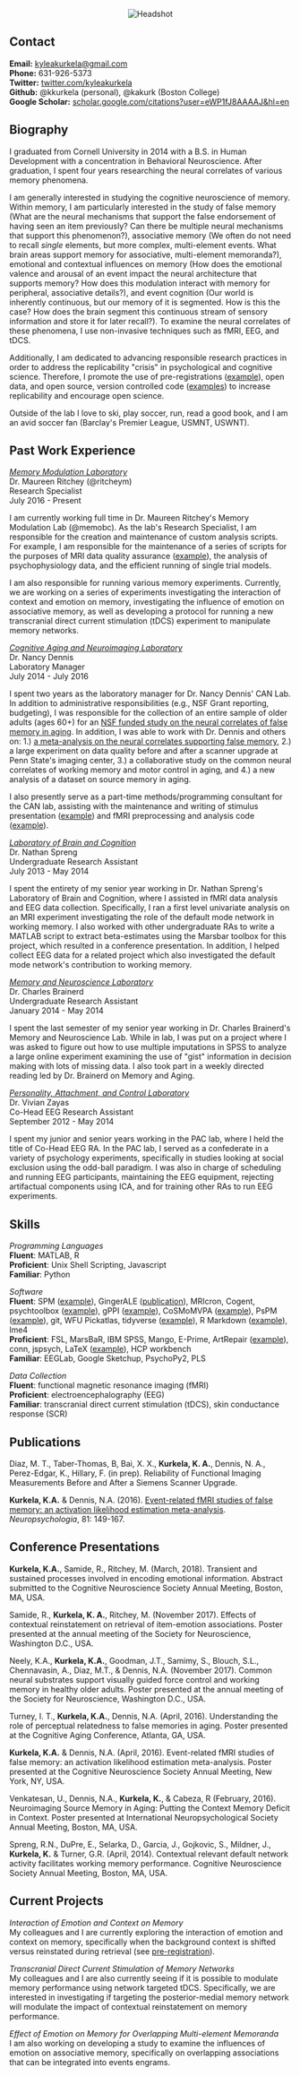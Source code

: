 <p align="center">
  <img src="headshot.jpg" alt="Headshot"/>
</p>

## Contact

**Email:** [kyleakurkela@gmail.com](mailto:kyleakurkela@gmail.com)  
**Phone:** 631-926-5373  
**Twitter:** [twitter.com/kyleakurkela](https://twitter.com/kyleakurkela)  
**Github:** @kkurkela (personal), @kakurk (Boston College)  
**Google Scholar:** [scholar.google.com/citations?user=eWP1fJ8AAAAJ&hl=en](https://scholar.google.com/citations?user=eWP1fJ8AAAAJ&hl=en)  

## Biography

I graduated from Cornell University in 2014 with a B.S. in Human Development with a concentration in Behavioral Neuroscience. After graduation, I spent four years researching the neural correlates of various memory phenomena.  

I am generally interested in studying the cognitive neuroscience of memory. Within memory, I am particularly interested in the study of false memory (What are the neural mechanisms that support the false endorsement of having seen an item previously? Can there be multiple neural mechanisms that support this phenomenon?), associative memory (We often do not need to recall _single_ elements, but more complex, multi-element events. What brain areas support memory for associative, multi-element memoranda?), emotional and contextual influences on memory (How does the emotional valence and arousal of an event impact the neural architecture that supports memory? How does this modulation interact with memory for peripheral, associative details?), and event cognition (Our world is inherently continuous, but our memory of it is segmented. How is this the case? How does the brain segment this continuous stream of sensory information and store it for later recall?). To examine the neural correlates of these phenomena, I use non-invasive techniques such as fMRI, EEG, and tDCS.  

Additionally, I am dedicated to advancing responsible research practices in order to address the replicability "crisis" in psychological and cognitive science. Therefore, I promote the use of pre-registrations ([example](https://osf.io/jmg6b/?view_only=fe2c93deb2b74481997b18359fb7c84d)), open data, and open source, version controlled code ([examples](https://github.com/kkurkela)) to increase replicability and encourage open science.  

Outside of the lab I love to ski, play soccer, run, read a good book, and I am an avid soccer fan (Barclay's Premier League, USMNT, USWNT).  

## Past Work Experience

[_Memory Modulation Laboratory_](http://www.thememolab.org/)  
Dr. Maureen Ritchey (@ritcheym)  
Research Specialist  
July 2016 - Present  

I am currently working full time in Dr. Maureen Ritchey's Memory Modulation Lab (@memobc). As the lab's Research Specialist, I am responsible for the creation and maintenance of custom analysis scripts. For example, I am responsible for the maintenance of a series of scripts for the purposes of MRI data quality assurance ([example](https://github.com/memobc/memolab-fmri-qa)), the analysis of psychophysiology data, and the efficient running of single trial models.  

I am also responsible for running various memory experiments. Currently, we are working on a series of experiments investigating the interaction of context and emotion on memory, investigating the influence of emotion on associative memory, as well as developing a protocol for running a new transcranial direct current stimulation (tDCS) experiment to manipulate memory networks.  

[_Cognitive Aging and Neuroimaging Laboratory_](http://canlab.la.psu.edu/)  
Dr. Nancy Dennis  
Laboratory Manager  
July 2014 - July 2016  

I spent two years as the laboratory manager for Dr. Nancy Dennis' CAN Lab. In addition to administrative responsibilities (e.g., NSF Grant reporting, budgeting), I was responsible for the collection of an entire sample of older adults (ages 60+) for an [NSF funded study on the neural correlates of false memory in aging](http://dx.doi.org/10.1016/j.neurobiolaging.2017.10.020). In addition, I was able to work with Dr. Dennis and others on: 1.) [a meta-analysis on the neural correlates supporting false memory](http://www.sciencedirect.com/science/article/pii/S0028393215302463), 2.) a large experiment on data quality before and after a scanner upgrade at Penn State's imaging center, 3.) a collaborative study on the common neural correlates of working memory and motor control in aging, and 4.) a new analysis of a dataset on source memory in aging.  

I also presently serve as a part-time methods/programming consultant for the CAN lab, assisting with the maintenance and writing of stimulus presentation ([example](https://github.com/kkurkela/ICEE)) and fMRI preprocessing and analysis code ([example](https://github.com/kkurkela/FAME-RSA)).  

[_Laboratory of Brain and Cognition_](http://lbc.human.cornell.edu/Home.html)  
Dr. Nathan Spreng  
Undergraduate Research Assistant  
July 2013 - May 2014  

I spent the entirety of my senior year working in Dr. Nathan Spreng's Laboratory of Brain and Cognition, where I assisted in fMRI data analysis and EEG data collection. Specifically, I ran a first level univariate analysis on an MRI experiment investigating the role of the default mode network in working memory. I also worked with other undergraduate RAs to write a MATLAB script to extract beta-estimates using the Marsbar toolbox for this project, which resulted in a conference presentation. In addition, I helped collect EEG data for a related project which also investigated the default mode network's contribution to working memory.  

[_Memory and Neuroscience Laboratory_](https://www.human.cornell.edu/hd/research/labs/memorylab/home)  
Dr. Charles Brainerd  
Undergraduate Research Assistant  
January 2014 - May 2014  

I spent the last semester of my senior year working in Dr. Charles Brainerd's Memory and Neuroscience Lab. While in lab, I was put on a project where I was asked to figure out how to use multiple imputations in SPSS to analyze a large online experiment examining the use of "gist" information in decision making with lots of missing data. I also took part in a weekly directed reading led by Dr. Brainerd on Memory and Aging.  

[_Personality, Attachment, and Control Laboratory_](http://people.psych.cornell.edu/~pac_lab/)  
Dr. Vivian Zayas  
Co-Head EEG Research Assistant  
September 2012 - May 2014  

I spent my junior and senior years working in the PAC lab, where I held the title of Co-Head EEG RA. In the PAC lab, I served as a confederate in a variety of psychology experiments, specifically in studies looking at social exclusion using the odd-ball paradigm. I was also in charge of scheduling and running EEG participants, maintaining the EEG equipment, rejecting artifactual components using ICA, and for training other RAs to run EEG experiments.  

## Skills

_Programming Languages_  
**Fluent**: MATLAB, R  
**Proficient**: Unix Shell Scripting, Javascript  
**Familiar**: Python  

_Software_  
**Fluent**: SPM ([example](https://github.com/kkurkela/KyleSPMToolbox)), GingerALE ([publication](http://www.sciencedirect.com/science/article/pii/S0028393215302463)), MRIcron, Cogent, psychtoolbox ([example](https://github.com/kkurkela/ICEE)), gPPI ([example](https://github.com/kkurkela/KyleSPMToolbox/tree/master/gPPI)), CoSMoMVPA ([example](https://github.com/kkurkela/FAME-RSA)), PsPM ([example](https://github.com/memobc/memolab-psychophys-pipeline)), git, WFU Pickatlas, tidyverse ([example](https://github.com/kkurkela/CDur)), R Markdown ([example](https://github.com/kkurkela/CDur)), lme4  
**Proficient**: FSL, MarsBaR, IBM SPSS, Mango, E-Prime, ArtRepair ([example](https://github.com/memobc/memolab-fmri-qa)), conn, jspsych, LaTeX ([example](https://github.com/kkurkela/CDur)), HCP workbench  
**Familiar**: EEGLab, Google Sketchup, PsychoPy2, PLS  

_Data Collection_  
**Fluent**: functional magnetic resonance imaging (fMRI)  
**Proficient**: electroencephalography (EEG)   
**Familiar**: transcranial direct current stimulation (tDCS), skin conductance response (SCR)  

## Publications

Diaz, M. T., Taber-Thomas, B, Bai, X. X., **Kurkela, K. A.**, Dennis, N. A., Perez-Edgar, K., Hillary, F. (in prep). Reliability of Functional Imaging Measurements Before and After a Siemens Scanner Upgrade.  

**Kurkela, K.A.** & Dennis, N.A. (2016). [Event-related fMRI studies of false memory: an activation likelihood estimation meta-analysis](http://www.sciencedirect.com/science/article/pii/S0028393215302463). _Neuropsychologia_, 81: 149-167.  

## Conference Presentations

**Kurkela, K.A.**, Samide, R., Ritchey, M. (March, 2018). Transient and sustained processes involved in encoding emotional information. Abstract submitted to the Cognitive Neuroscience Society Annual Meeting, Boston, MA, USA.  

Samide, R., **Kurkela, K. A.**, Ritchey, M. (November 2017). Effects of contextual reinstatement on retrieval of item-emotion associations. Poster presented at the annual meeting of the Society for Neuroscience, Washington D.C., USA.  

Neely, K.A., **Kurkela, K.A.**, Goodman, J.T., Samimy, S., Blouch, S.L., Chennavasin, A., Diaz, M.T., & Dennis, N.A. (November 2017). Common neural substrates support visually guided force control and working memory in healthy older adults. Poster presented at the annual meeting of the Society for Neuroscience, Washington D.C., USA.  

Turney, I. T., **Kurkela, K.A.**, Dennis, N.A. (April, 2016). Understanding the role of perceptual relatedness to false memories in aging. Poster presented at the Cognitive Aging Conference, Atlanta, GA, USA.  

**Kurkela, K.A.** & Dennis, N.A. (April, 2016). Event-related fMRI studies of false memory: an activation likelihood estimation meta-analysis. Poster presented at the Cognitive Neuroscience Society Annual Meeting, New York, NY, USA.  

Venkatesan, U., Dennis, N.A., **Kurkela, K.**, & Cabeza, R (February, 2016). Neuroimaging Source Memory in
Aging: Putting the Context Memory Deficit in Context. Poster presented at International Neuropsychological Society Annual Meeting, Boston, MA, USA.  

Spreng, R.N., DuPre, E., Selarka, D., Garcia, J., Gojkovic, S., Mildner, J., **Kurkela, K.** & Turner, G.R. (April, 2014). Contextual relevant default network activity facilitates working memory performance. Cognitive Neuroscience Society Annual Meeting, Boston, MA, USA.  

## Current Projects

_Interaction of Emotion and Context on Memory_    
My colleagues and I are currently exploring the interaction of emotion and context on memory, specifically when the background context is shifted versus reinstated during retrieval (see [pre-registration](https://osf.io/jmg6b/?view_only=fe2c93deb2b74481997b18359fb7c84d)).  

_Transcranial Direct Current Stimulation of Memory Networks_  
My colleagues and I are also currently seeing if it is possible to modulate memory performance using network targeted tDCS. Specifically, we are interested in investigating if targeting the posterior-medial memory network will modulate the impact of contextual reinstatement on memory performance.  

_Effect of Emotion on Memory for Overlapping Multi-element Memoranda_    
I am also working on developing a study to examine the influences of emotion on associative memory, specifically on overlapping associations that can be integrated into events engrams.  
